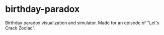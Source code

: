 # birthday-paradox
Birthday paradox visualization and simulator.  Made for an episode of "Let's Crack Zodiac".
